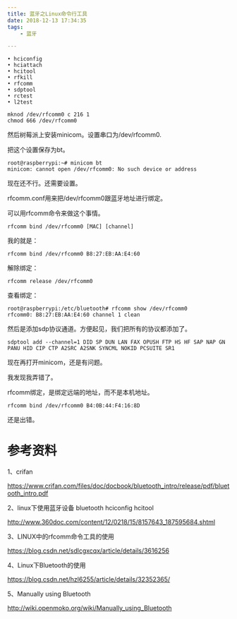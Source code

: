 ```yaml
---
title: 蓝牙之Linux命令行工具
date: 2018-12-13 17:34:35
tags:
	- 蓝牙

---
```




```
• hciconfig 
• hciattach
• hcitool 
• rfkill  
• rfcomm  
• sdptool  
• rctest 
• l2test
```



```
mknod /dev/rfcomm0 c 216 1
chmod 666 /dev/rfcomm0
```

然后树莓派上安装minicom。设置串口为/dev/rfcomm0.

把这个设置保存为bt。

```
root@raspberrypi:~# minicom bt
minicom: cannot open /dev/rfcomm0: No such device or address
```

现在还不行。还需要设置。

rfcomm.conf用来把/dev/rfcomm0跟蓝牙地址进行绑定。

可以用rfcomm命令来做这个事情。

```
rfcomm bind /dev/rfcomm0 [MAC] [channel]
```

我的就是：

```
rfcomm bind /dev/rfcomm0 B8:27:EB:AA:E4:60 
```

解除绑定：

```
rfcomm release /dev/rfcomm0
```

查看绑定：

```
root@raspberrypi:/etc/bluetooth# rfcomm show /dev/rfcomm0
rfcomm0: B8:27:EB:AA:E4:60 channel 1 clean 
```



然后是添加sdp协议通道。方便起见，我们把所有的协议都添加了。

```
sdptool add --channel=1 DID SP DUN LAN FAX OPUSH FTP HS HF SAP NAP GN PANU HID CIP CTP A2SRC A2SNK SYNCML NOKID PCSUITE SR1
```



现在再打开minicom，还是有问题。

我发现我弄错了。

rfcomm绑定，是绑定远端的地址，而不是本机地址。

```
rfcomm bind /dev/rfcomm0 B4:0B:44:F4:16:8D
```

还是出错。



# 参考资料

1、crifan

https://www.crifan.com/files/doc/docbook/bluetooth_intro/release/pdf/bluetooth_intro.pdf

2、linux下使用蓝牙设备 bluetooth hciconfig hcitool

http://www.360doc.com/content/12/0218/15/8157643_187595684.shtml

3、LINUX中的rfcomm命令工具的使用

https://blog.csdn.net/sdlcgxcqx/article/details/3616256

4、Linux下Bluetooth的使用

https://blog.csdn.net/hzl6255/article/details/32352365/

5、Manually using Bluetooth

http://wiki.openmoko.org/wiki/Manually_using_Bluetooth